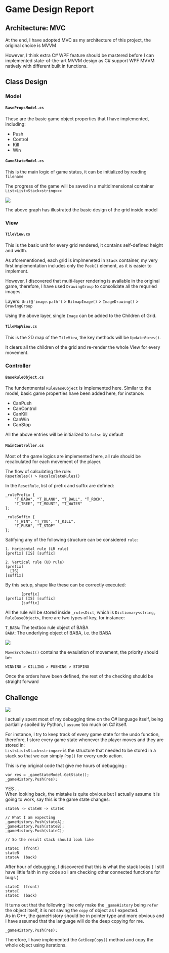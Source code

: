 # Game Design Report

## Architecture: MVC
At the end, I have adopted MVC as my architecture of this project, the original choice is MVVM  

However, I think extra C# WPF feature should be mastered before I can implemented state-of-the-art MVVM design as C# support WPF MVVM natively with different built in functions.

## Class Design

### Model

#### `BasePropsModel.cs`  
These are the basic game object properties that I have implemented, including:
- Push
- Control
- Kill
- Win

#### `GameStateModel.cs`  
This is the main logic of game status, it can be initialized by reading `filename`  

The progress of the game will be saved in a multidimensional container
`List<List<Stack<string>>>`

<img src="https://github.com/IECUHK/project-part-ii-huehue/blob/master/Assets/Images/Stackexplain.png">

The above graph has illustrated the basic design of the grid inside model

### View

#### `TileView.cs`  
This is the basic unit for every grid rendered, it contains self-defined height and width.  

As aforementioned, each grid is implmeneted in `Stack` container, my very first implementation includes only the `Peek()` element, as it is easier to implement.

However, I discovered that multi-layer rendering is available in the original game, therefore, I have used `DrawingGroup` to consolidate all the requried images.

Layers: `Uri(@'image.path')` > `BitmapImage()` > `ImageDrawing()` > `DrawingGroup`

Using the above layer, single `Image` can be added to the Children of Grid.

#### `TileMapView.cs`  
This is the 2D map of the `TileView`, the key methods will be `UpdateViews()`.  

It clears all the children of the grid and re-render the whole View for every movement.

### Controller

#### `BaseRuleObject.cs`  
The fundentmental `RuleBaseObject` is implemented here. Similar to the model, basic game properties have been added here, for instance:

- CanPush
- CanControl
- CanKill
- CanWin
- CanStop

All the above entries will be initialized to `false` by default

#### `MainController.cs`  
Most of the game logics are implemented here, all rule should be recalculated for each movement of the player.  

The flow of calculating the rule:  
`ResetRules() > RecalculateRules()`

In the `ResetRule`, list of prefix and suffix are defined:  

```
_rulePrefix {
    "T_BABA", "T_BLANK", "T_BALL", "T_ROCK",
    "T_TREE", "T_MOUNT", "T_WATER"
};

_ruleSuffix {
    "T_WIN", "T_YOU", "T_KILL",
    "T_PUSH", "T_STOP"
};
```

Satifying any of the following structure can be considered `rule`:  
```
1. Horizontal rule (LR rule)
[prefix] [IS] [suffix]

2. Vertical rule (UD rule)
[prefix]
  [IS]
[suffix]
```

By this setup, shape like these can be correctly executed:  
```
       [prefix]
[prefix] [IS] [suffix]
       [suffix]
``` 

All the rule will be stored inside `_rulesDict`, which is `Dictionary<string, RuleBaseObject>`, there are two types of key, for instance:

`T_BABA`: The textbox rule object of BABA   
`BABA`: The underlying object of BABA, i.e. the BABA

<img src="https://github.com/IECUHK/project-part-ii-huehue/blob/master/Assets/Images/Keyexplain.png">


`MoveSrcToDest()` contains the evaulation of movement, the priority should be: 

`WINNING > KILLING > PUSHING > STOPING`

Once the orders have been defined, the rest of the checking should be straight forward  

## Challenge

<img src="https://github.com/IECUHK/project-part-ii-huehue/blob/master/Assets/Images/HofstadterLaw.png">

I actually spent most of my debugging time on the C# language itself, being partiallly spoiled by Python, I `assume` too much on C# itself.

For instance, I try to keep track of every game state for the undo function, therefore, I store every game state whenever the player moves and they are stored in:  
`List<List<Stack<string>>>` is the structure that needed to be stored in a stack so that we can simply `Pop()` for every undo action.

This is my original code that give me hours of debugging :
```
var res = _gameStateModel.GetState();
_gameHistory.Push(res);
```

YES ...   
When looking back, the mistake is quite obvious but I actually assume it is going to work, say this is the game state changes:
```
stateA -> stateB -> stateC

// What I am expecting
_gameHistory.Push(stateA);
_gameHistory.Push(stateB);
_gameHistory.Push(stateC);

// So the result stack should look like

stateC  (front)
stateB
stateA  (back)
```

After hour of debugging, I discovered that this is what the stack looks ( I still have little faith in my code so I am checking other connected functions for bugs )
```
stateC  (front)
stateC
stateC  (back)
```


It turns out that the following line only make the `_gameHistory` being `refer` the object itself, it is not saving the `copy` of object as I expected.  
As in C++, the gameHistory should be in pointer type and more obvious and I have assumed that the language will do the deep copying for me.
```
_gameHistory.Push(res);
```

Therefore, I have implemented the `GetDeepCopy()` method and copy the whole object using iterations.
